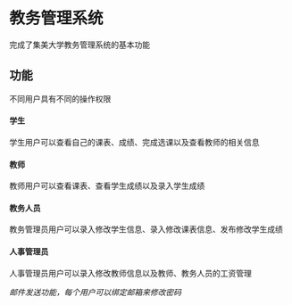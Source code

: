 # 教务管理系统

完成了集美大学教务管理系统的基本功能

## 功能

不同用户具有不同的操作权限

#### 学生

学生用户可以查看自己的课表、成绩、完成选课以及查看教师的相关信息

#### 教师

教师用户可以查看课表、查看学生成绩以及录入学生成绩

#### 教务人员

教务管理员用户可以录入修改学生信息、录入修改课表信息、发布修改学生成绩

#### 人事管理员

人事管理员用户可以录入修改教师信息以及教师、教务人员的工资管理



*邮件发送功能，每个用户可以绑定邮箱来修改密码*